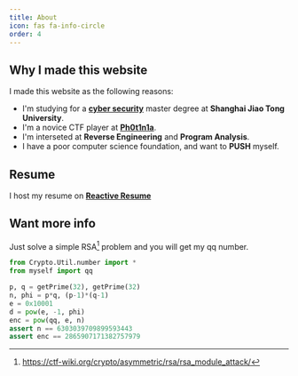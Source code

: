 ```yaml
---
title: About
icon: fas fa-info-circle
order: 4
---
```


<!-- > Add Markdown syntax content to file `_tabs/about.md`{: .filepath } and it will show up on this page.
{: .prompt-tip } -->

## Why I made this website

I made this website as the following reasons:

* I'm studying for a [**cyber security**](https://infosec.sjtu.edu.cn/index.aspx) master degree at **Shanghai Jiao Tong University**.
* I'm a novice CTF player at [**Ph0t1n1a**](https://ctftime.org/team/55197/).
* I'm interseted at **Reverse Engineering** and **Program Analysis**.
* I have a poor computer science foundation, and want to **PUSH** myself.

## Resume

I host my resume on [**Reactive Resume**](https://rxresu.me/cascades/resume-en)

## Want more info

Just solve a simple RSA[^1] problem and you will get my qq number.

```python
from Crypto.Util.number import *
from myself import qq

p, q = getPrime(32), getPrime(32)
n, phi = p*q, (p-1)*(q-1)
e = 0x10001
d = pow(e, -1, phi)
enc = pow(qq, e, n)
assert n == 6303039709899593443
assert enc == 2865907171382757979
```

[^1]: https://ctf-wiki.org/crypto/asymmetric/rsa/rsa_module_attack/
